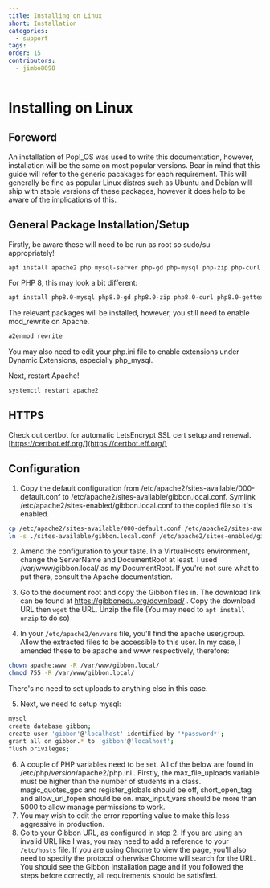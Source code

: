 ```yaml
---
title: Installing on Linux
short: Installation
categories:
  - support
tags: 
order: 15
contributors:
  - jimbo8098
---
```


# Installing on Linux

## Foreword
An installation of Pop!_OS was used to write this documentation, however, installation will be the same on most popular versions. Bear in mind that this guide will refer to the generic pacakages for each requirement. This will generally be fine as popular Linux distros such as Ubuntu and Debian will ship with stable versions of these packages, however it does help to be aware of the implications of this.

## General Package Installation/Setup

Firstly, be aware these will need to be run as root so sudo/su - appropriately!

``` sh 
apt install apache2 php mysql-server php-gd php-mysql php-zip php-curl php-gettext php-pdo
```

For PHP 8, this may look a bit different:

``` sh 
apt install php8.0-mysql php8.0-gd php8.0-zip php8.0-curl php8.0-gettext php8.0-pdo php8.0-xml php8.0-mbstring
```

The relevant packages will be installed, however, you still need to enable mod_rewrite on Apache.

``` sh 
a2enmod rewrite
```

You may also need to edit your php.ini file to enable extensions under Dynamic Extensions, especially php_mysql.

Next, restart Apache!

``` sh 
systemctl restart apache2
```

## HTTPS

Check out certbot for automatic LetsEncrypt SSL cert setup and renewal. [https://certbot.eff.org/](https://certbot.eff.org/)

## Configuration

1. Copy the default configuration from /etc/apache2/sites-available/000-default.conf to /etc/apache2/sites-available/gibbon.local.conf. Symlink /etc/apache2/sites-enabled/gibbon.local.conf to the copied file so it's enabled.

``` sh
cp /etc/apache2/sites-available/000-default.conf /etc/apache2/sites-available/gibbon.local.conf
ln -s ./sites-available/gibbon.local.conf /etc/apache2/sites-enabled/gibbon.local.conf
```

2. Amend the configuration to your taste. In a VirtualHosts environment, change the ServerName and DocumentRoot at least. I used /var/www/gibbon.local/ as my DocumentRoot. If you're not sure what to put there, consult the Apache documentation.

3. Go to the document root and copy the Gibbon files in. The download link can be found at https://gibbonedu.org/download/ . Copy the download URL then `wget` the URL. Unzip the file (You may need to `apt install unzip` to do so)

4. In your `/etc/apache2/envvars` file, you'll find the apache user/group. Allow the extracted files to be accessible to this user. In my case, I amended these to be apache and www respectively, therefore:
``` sh
chown apache:www -R /var/www/gibbon.local/
chmod 755 -R /var/www/gibbon.local/
```
There's no need to set uploads to anything else in this case.

5. Next, we need to setup mysql:

``` sh
mysql
create database gibbon;
create user 'gibbon'@'localhost' identified by '*password*';
grant all on gibbon.* to 'gibbon'@'localhost';
flush privileges;
```

6. A couple of PHP variables need to be set. All of the below are found in /etc/php/*version*/apache2/php.ini . Firstly, the max_file_uploads variable must be higher than the number of students in a class. magic_quotes_gpc and register_globals should be off, short_open_tag and allow_url_fopen should be on. max_input_vars should be more than 5000 to allow manage permissions to work.
7. You may wish to edit the error reporting value to make this less aggressive in production.
8. Go to your Gibbon URL, as configured in step 2. If you are using an invalid URL like I was, you may need to add a reference to your `/etc/hosts` file. If you are using Chrome to view the page, you'll also need to specify the protocol otherwise Chrome will search for the URL. You should see the Gibbon installation page and if you followed the steps before correctly, all requirements should be satisfied.
